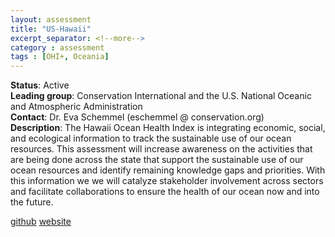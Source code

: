 ```yaml
---
layout: assessment
title: "US-Hawaii" 
excerpt_separator: <!--more-->
category : assessment
tags : [OHI+, Oceania]
---
```


**Status**: Active  
**Leading group**: Conservation International and the U.S. National Oceanic and Atmospheric Administration  
**Contact**: Dr. Eva Schemmel (eschemmel @ conservation.org)  
**Description**: The Hawaii Ocean Health Index is integrating economic, social, and ecological information to track the sustainable use of our ocean resources.  This assessment will increase awareness on  the activities that are being done across the state that support the sustainable use of our ocean resources and identify remaining knowledge gaps and priorities. With this information we we will catalyze stakeholder involvement across sectors and facilitate collaborations to ensure the health of our ocean now and into the future.    

<a href="https://github.com/OHI-Science/mhi" target="_blank">github</a>
<a href="http://ohi-science.org/mhi" target="_blank">website</a> 

